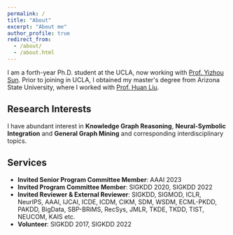 ```yaml
---
permalink: /
title: "About"
excerpt: "About me"
author_profile: true
redirect_from: 
  - /about/
  - /about.html
---
```


I am a forth-year Ph.D. student at the UCLA, now working with [Prof. Yizhou Sun](https://web.cs.ucla.edu/~yzsun/). Prior to joining in UCLA, I obtained my master's degree from Arizona State University, where I worked with [Prof. Huan Liu](https://www.public.asu.edu/~huanliu/).

Research Interests
---
I have abundant interest in **Knowledge Graph Reasoning**, **Neural-Symbolic Integration** and **General Graph Mining** and corresponding interdisciplinary topics.

Services
------
* **Invited Senior Program Committee Member**: AAAI 2023
* **Invited Program Committee Member**: SIGKDD 2020, SIGKDD 2022
* **Invited Reviewer & External Reviewer**:
SIGKDD, SIGMOD, ICLR, NeurIPS, AAAI, IJCAI, ICDE, ICDM, CIKM, SDM, WSDM, ECML-PKDD, PAKDD, BigData, SBP-BRiMS, RecSys, JMLR, TKDE, TKDD, TIST, NEUCOM, KAIS etc.
* **Volunteer**: SIGKDD 2017, SIGKDD 2022
